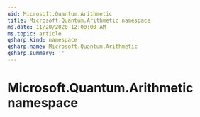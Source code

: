 ```yaml
---
uid: Microsoft.Quantum.Arithmetic
title: Microsoft.Quantum.Arithmetic namespace
ms.date: 11/20/2020 12:00:00 AM
ms.topic: article
qsharp.kind: namespace
qsharp.name: Microsoft.Quantum.Arithmetic
qsharp.summary: ''
---
```


# Microsoft.Quantum.Arithmetic namespace



